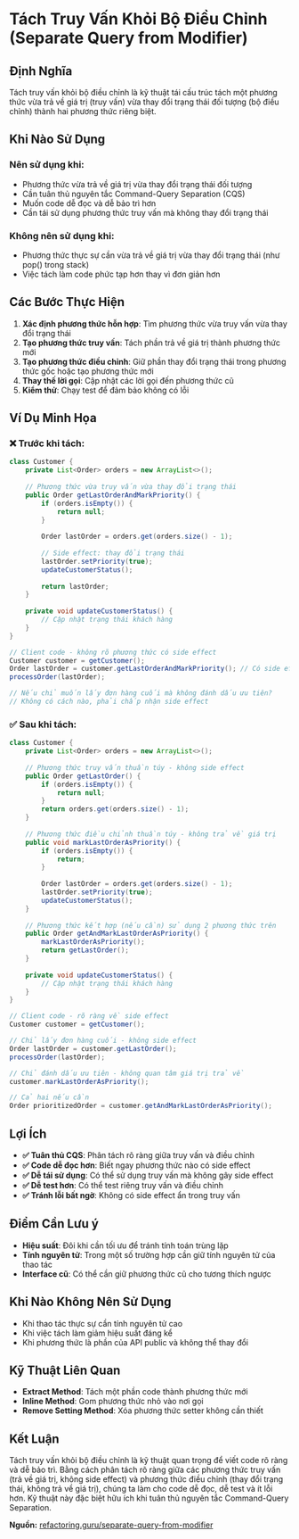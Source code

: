 # **Tách Truy Vấn Khỏi Bộ Điều Chỉnh (Separate Query from Modifier)**

## **Định Nghĩa**
Tách truy vấn khỏi bộ điều chỉnh là kỹ thuật tái cấu trúc tách một phương thức vừa trả về giá trị (truy vấn) vừa thay đổi trạng thái đối tượng (bộ điều chỉnh) thành hai phương thức riêng biệt.

## **Khi Nào Sử Dụng**

### **Nên sử dụng khi:**
- Phương thức vừa trả về giá trị vừa thay đổi trạng thái đối tượng
- Cần tuân thủ nguyên tắc Command-Query Separation (CQS)
- Muốn code dễ đọc và dễ bảo trì hơn
- Cần tái sử dụng phương thức truy vấn mà không thay đổi trạng thái

### **Không nên sử dụng khi:**
- Phương thức thực sự cần vừa trả về giá trị vừa thay đổi trạng thái (như pop() trong stack)
- Việc tách làm code phức tạp hơn thay vì đơn giản hơn

## **Các Bước Thực Hiện**

1. **Xác định phương thức hỗn hợp**: Tìm phương thức vừa truy vấn vừa thay đổi trạng thái
2. **Tạo phương thức truy vấn**: Tách phần trả về giá trị thành phương thức mới
3. **Tạo phương thức điều chỉnh**: Giữ phần thay đổi trạng thái trong phương thức gốc hoặc tạo phương thức mới
4. **Thay thế lời gọi**: Cập nhật các lời gọi đến phương thức cũ
5. **Kiểm thử**: Chạy test để đảm bảo không có lỗi

## **Ví Dụ Minh Họa**

### **❌ Trước khi tách:**
```java
class Customer {
    private List<Order> orders = new ArrayList<>();
    
    // Phương thức vừa truy vấn vừa thay đổi trạng thái
    public Order getLastOrderAndMarkPriority() {
        if (orders.isEmpty()) {
            return null;
        }
        
        Order lastOrder = orders.get(orders.size() - 1);
        
        // Side effect: thay đổi trạng thái
        lastOrder.setPriority(true);
        updateCustomerStatus();
        
        return lastOrder;
    }
    
    private void updateCustomerStatus() {
        // Cập nhật trạng thái khách hàng
    }
}

// Client code - không rõ phương thức có side effect
Customer customer = getCustomer();
Order lastOrder = customer.getLastOrderAndMarkPriority(); // Có side effect ẩn
processOrder(lastOrder);

// Nếu chỉ muốn lấy đơn hàng cuối mà không đánh dấu ưu tiên?
// Không có cách nào, phải chấp nhận side effect
```

### **✅ Sau khi tách:**
```java
class Customer {
    private List<Order> orders = new ArrayList<>();
    
    // Phương thức truy vấn thuần túy - không side effect
    public Order getLastOrder() {
        if (orders.isEmpty()) {
            return null;
        }
        return orders.get(orders.size() - 1);
    }
    
    // Phương thức điều chỉnh thuần túy - không trả về giá trị
    public void markLastOrderAsPriority() {
        if (orders.isEmpty()) {
            return;
        }
        
        Order lastOrder = orders.get(orders.size() - 1);
        lastOrder.setPriority(true);
        updateCustomerStatus();
    }
    
    // Phương thức kết hợp (nếu cần) sử dụng 2 phương thức trên
    public Order getAndMarkLastOrderAsPriority() {
        markLastOrderAsPriority();
        return getLastOrder();
    }
    
    private void updateCustomerStatus() {
        // Cập nhật trạng thái khách hàng
    }
}

// Client code - rõ ràng về side effect
Customer customer = getCustomer();

// Chỉ lấy đơn hàng cuối - không side effect
Order lastOrder = customer.getLastOrder();
processOrder(lastOrder);

// Chỉ đánh dấu ưu tiên - không quan tâm giá trị trả về
customer.markLastOrderAsPriority();

// Cả hai nếu cần
Order prioritizedOrder = customer.getAndMarkLastOrderAsPriority();
```

## **Lợi Ích**

- **✅ Tuân thủ CQS**: Phân tách rõ ràng giữa truy vấn và điều chỉnh
- **✅ Code dễ đọc hơn**: Biết ngay phương thức nào có side effect
- **✅ Dễ tái sử dụng**: Có thể sử dụng truy vấn mà không gây side effect
- **✅ Dễ test hơn**: Có thể test riêng truy vấn và điều chỉnh
- **✅ Tránh lỗi bất ngờ**: Không có side effect ẩn trong truy vấn

## **Điểm Cần Lưu ý**

- **Hiệu suất**: Đôi khi cần tối ưu để tránh tính toán trùng lặp
- **Tính nguyên tử**: Trong một số trường hợp cần giữ tính nguyên tử của thao tác
- **Interface cũ**: Có thể cần giữ phương thức cũ cho tương thích ngược

## **Khi Nào Không Nên Sử Dụng**

- Khi thao tác thực sự cần tính nguyên tử cao
- Khi việc tách làm giảm hiệu suất đáng kể
- Khi phương thức là phần của API public và không thể thay đổi

## **Kỹ Thuật Liên Quan**

- **Extract Method**: Tách một phần code thành phương thức mới
- **Inline Method**: Gom phương thức nhỏ vào nơi gọi
- **Remove Setting Method**: Xóa phương thức setter không cần thiết

## **Kết Luận**

Tách truy vấn khỏi bộ điều chỉnh là kỹ thuật quan trọng để viết code rõ ràng và dễ bảo trì. Bằng cách phân tách rõ ràng giữa các phương thức truy vấn (trả về giá trị, không side effect) và phương thức điều chỉnh (thay đổi trạng thái, không trả về giá trị), chúng ta làm cho code dễ đọc, dễ test và ít lỗi hơn. Kỹ thuật này đặc biệt hữu ích khi tuân thủ nguyên tắc Command-Query Separation.

**Nguồn:** [refactoring.guru/separate-query-from-modifier](https://refactoring.guru/separate-query-from-modifier)